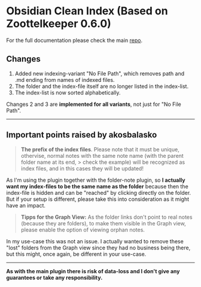 # Obsidian Clean Index (Based on Zoottelkeeper 0.6.0)

For the full documentation please check the main [repo](https://github.com/akosbalasko/zoottelkeeper-obsidian-plugin).

## Changes

1. Added new indexing-variant "No File Path", which removes path and .md ending from names of indexed files.
2. The folder and the index-file itself are no longer listed in the index-list.
3. The index-list is now sorted alphabetically.

Changes 2 and 3 are **implemented for all variants**, not just for "No File Path".

---

## Important points raised by akosbalasko

> **The prefix of the index files**. Please note that it must be unique, othervise, normal notes with the same note name (with the parent folder name at its end, > check the example) will be recognized as index files, and in this cases they will be updated!


As I'm using the plugin together with the folder-note plugin, so **I actually want my index-files to be the same name as the folder** because then the index-file is hidden and can be "reached" by clicking directly on the folder. But if your setup is different, please take this into consideration as it might have an impact.


> **Tipps for the Graph View:** As the folder links don't point to real notes (because they are folders), to make them visible in the Graph view, please enable the option of viewing orphan notes.


In my use-case this was not an issue. I actually wanted to remove these "lost" folders from the Graph view since they had no business being there, but this might, once again, be different in your use-case.

---

**As with the main plugin there is risk of data-loss and I don't give any guarantees or take any responsibility.**
